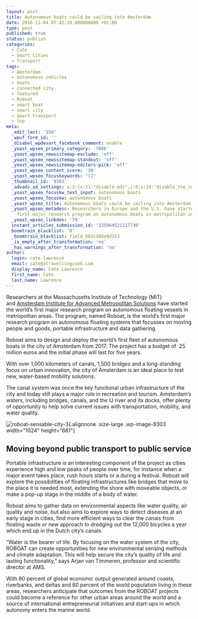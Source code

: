 ```yaml
---
layout: post
title: Autonomous boats could be sailing into Amsterdam
date: 2016-11-04 07:42:19.000000000 +01:00
type: post
published: true
status: publish
categories:
  - Cate
  - Smart Cities
  - Transport
tags:
  - Amsterdam
  - autonomous vehicles
  - boats
  - connected city
  - featured
  - Roboat
  - smart boat
  - smart city
  - smart transport
  - top
meta:
  _edit_last: '550'
  _wpuf_form_id: ''
  _disabel_wpdevart_facebook_comment: enable
  _yoast_wpseo_primary_category: '7086'
  _yoast_wpseo_newssitemap-exclude: 'off'
  _yoast_wpseo_newssitemap-standout: 'off'
  _yoast_wpseo_newssitemap-editors-pick: 'off'
  _yoast_wpseo_content_score: '30'
  _yoast_wpseo_focuskeywords: "[]"
  _thumbnail_id: '9302'
  _advads_ad_settings: a:2:{s:11:"disable_ads";i:0;s:19:"disable_the_content";i:0;}
  _yoast_wpseo_focuskw_text_input: autonomous boats
  _yoast_wpseo_focuskw: autonomous boats
  _yoast_wpseo_title: Autonomous boats could be sailing into Amsterdam
  _yoast_wpseo_metadesc: Researchers in Europe and the U.S. have started the world’s
    first major research program on autonomous boats in metropolitan areas.
  _yoast_wpseo_linkdex: '79'
  instant_articles_submission_id: '325964521117730'
  boomtrain_blacklist: '0'
  _boomtrain_blacklist: field_581cd80e9d313
  _is_empty_after_transformation: 'no'
  _has_warnings_after_transformation: 'no'
author:
  login: cate-lawrence
  email: cate@atravellingcook.com
  display_name: Cate Lawrence
  first_name: Cate
  last_name: Lawrence
---
```

Researchers at the Massachusetts Institute of Technology (MIT)
and [Amsterdam Institute for Advanced Metropolitan
Solutions](http://www.ams-institute.org/) have started the world’s first
major research program on autonomous floating vessels in metropolitan
areas. The program, named Roboat, is the world’s first major research
program on autonomous floating systems that focusses on moving people
and goods, portable infrastructure and data gathering.

Roboat aims to design and deploy the world’s first fleet of autonomous
boats in the city of Amsterdam from 2017. The project has a budget of
 25 million euros and the initial phase will last for five years.

With over 1,000 kilometers of canals, 1,500 bridges and a long-standing
focus on urban innovation, the city of Amsterdam is an ideal place to
test new, water-based mobility solutions.

The canal system was once the key functional urban infrastructure of the
city and today still plays a major role in recreation and tourism.
Amsterdam’s waters, including bridges, canals, and the IJ river and its
docks, offer plenty of opportunity to help solve current issues with
transportation, mobility, and water quality.

![roboat-sensable-city-3](rw-import/Roboat-Sensable-City-3-1024x681.png){.alignnone
.size-large .wp-image-9303 width="1024" height="681"}

Moving beyond public transport to public service
------------------------------------------------

Portable infrastructure is an interesting component of the project as
cities experience high and low peaks of people over time, for instance
when a major event takes place, rush hours starts or a during a
festival. Roboat will explore the possibilities of floating
infrastructures like bridges that move to the place it is needed most,
extending the shore with moveable objects, or make a pop-up stage in the
middle of a body of water.

Roboat aims to gather data on environmental aspects like water quality,
air quality and noise, but also aims to explore ways to detect diseases
at an early stage in cities, find more efficient ways to clear the
canals from floating waste or new approach to dredging out the 12,000
bicycles a year which end up in the Dutch city’s canals.

“Water is the bearer of life. By focusing on the water system of the
city, ROBOAT can create opportunities for new environmental sensing
methods and climate adaptation. This will help secure the city’s quality
of life and lasting functionality,” says Arjan van Timmeren, professor
and scientific director at AMS.

With 80 percent of global economic output generated around coasts,
riverbanks, and deltas and 60 percent of the world population living in
these areas, researchers anticipate that outcomes from the ROBOAT
projects could become a reference for other urban areas around the world
and a source of international entrepreneurial initiatives and start-ups
in which autonomy enters the marine world.
